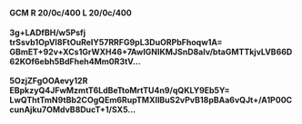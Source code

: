 #### GCM R 20/0c/400 L 20/0c/400
**3g+LADfBH/w5Psfj**<br/>**trSsvb1OpVI8FtOuReIY57RRFG9pL3DuORPbFhoqw1A=**<br/>**GBmET+92v+XCs1GrWXH46+7AwIGNIKMJSnD8aIv/btaGMTTkjvLVB66D62KOf6ebh5BdFheh4Mm0R3tV...**<br/><br/>
**5OzjZFgOOAevy12R**<br/>**EBpkzyQ4JFwMzmtT6LdBeTtoMrtTU4n9/qQKLY9Eb5Y=**<br/>**LwQThtTmN9tBb2COgQEm6RupTMXIIBuS2vPvB18pBAa6vQJt+/A1P00CcunAjku7OMdvB8DucT+1/SX5...**